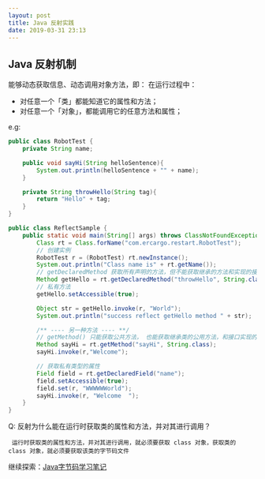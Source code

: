 ```yaml
---
layout: post
title: Java 反射实践
date: 2019-03-31 23:13
---
```




## Java 反射机制

能够动态获取信息、动态调用对象方法，即：
在运行过程中：
- 对任意一个「类」都能知道它的属性和方法；
- 对任意一个「对象」，都能调用它的任意方法和属性；

e.g: 

```java
public class RobotTest {
    private String name;

    public void sayHi(String helloSentence){
        System.out.println(helloSentence + "" + name);
    }

    private String throwHello(String tag){
        return "Hello" + tag;
    }
}
```

```java
public class ReflectSample {
    public static void main(String[] args) throws ClassNotFoundException, IllegalAccessException, InstantiationException, NoSuchMethodException, InvocationTargetException, NoSuchFieldException {
        Class rt = Class.forName("com.ercargo.restart.RobotTest");
        // 创建实例
        RobotTest r = (RobotTest) rt.newInstance();
        System.out.println("Class name is" + rt.getName());
        // getDeclaredMethod 获取所有声明的方法，但不能获取继承的方法和实现的接口的方法
        Method getHello = rt.getDeclaredMethod("throwHello", String.class);
        // 私有方法
        getHello.setAccessible(true);

        Object str = getHello.invoke(r, "World");
        System.out.println("success reflect getHello method " + str);

        /** ---- 另一种方法 ---- **/
        // getMethod() 只能获取公共方法， 也能获取继承类的公用方法，和接口实现的公用方法
        Method sayHi = rt.getMethod("sayHi", String.class);
        sayHi.invoke(r,"Welcome");

        // 获取私有类型的属性
        Field field = rt.getDeclaredField("name");
        field.setAccessible(true);
        field.set(r, "WWWWWWorld");
        sayHi.invoke(r, "Welcome  ");
    }
}
```

 Q: 反射为什么能在运行时获取类的属性和方法，并对其进行调用？ 
 
     运行时获取类的属性和方法，并对其进行调用，就必须要获取 class 对象，获取类的 class 对象，就必须要获取该类的字节码文件
     
继续探索：[Java字节码学习笔记](/2020/04/Java字节码学习笔记)
  